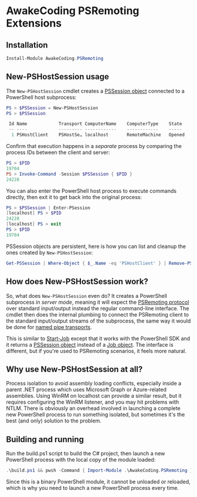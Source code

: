 # AwakeCoding PSRemoting Extensions

## Installation

```powershell
Install-Module AwakeCoding.PSRemoting
```

## New-PSHostSession usage

The `New-PSHostSession` cmdlet creates a [PSSession object](https://learn.microsoft.com/en-us/powershell/module/microsoft.powershell.core/about/about_pssessions) connected to a PowerShell host subprocess:

```powershell
PS > $PSSession = New-PSHostSession
PS > $PSSession

 Id Name            Transport ComputerName    ComputerType    State         ConfigurationName     Availability
 -- ----            --------- ------------    ------------    -----         -----------------     ------------
  1 PSHostClient    PSHostSe… localhost       RemoteMachine   Opened                                 Available
```

Confirm that execution happens in a *separate* process by comparing the process IDs between the client and server:

```powershell
PS > $PID
19704
PS > Invoke-Command -Session $PSSession { $PID }
24228
```

You can also enter the PowerShell host process to execute commands directly, then exit it to get back into the original process:

```powershell
PS > $PSSession | Enter-PSession
[localhost] PS > $PID
24228
[localhost] PS > exit
PS > $PID
19704
```

PSSession objects are persistent, here is how you can list and cleanup the ones created by `New-PSHostSession`:

```powershell
Get-PSSession | Where-Object { $_.Name -eq 'PSHostClient' } | Remove-PSSession
```

## How does New-PSHostSession work?

So, what does `New-PSHostSession` even do? It creates a PowerShell subprocess in *server mode*, meaning it will expect the [PSRemoting protocol](https://learn.microsoft.com/en-us/openspecs/windows_protocols/ms-psrp/58ff7ff6-8078-45e2-a6ff-d496e188c39a) over standard input/output instead the regular command-line interface. The cmdlet then does the internal plumbing to connect the PSRemoting client to the standard input/output streams of the subprocess, the same way it would be done for [named pipe transports](https://awakecoding.com/posts/powershell-host-ipc-for-any-dotnet-application/).

This is similar to [Start-Job](https://learn.microsoft.com/en-us/powershell/module/microsoft.powershell.core/start-job) except that it works with the PowerShell SDK and it returns a [PSSession object](https://learn.microsoft.com/en-us/powershell/module/microsoft.powershell.core/about/about_pssessions) instead of a [Job object](https://learn.microsoft.com/en-us/powershell/module/microsoft.powershell.core/about/about_jobs). The interface is different, but if you're used to PSRemoting scenarios, it feels more natural.

## Why use New-PSHostSession at all?

Process isolation to avoid assembly loading conflicts, especially inside a parent .NET process which uses Microsoft Graph or Azure-related assemblies. Using WinRM on localhost can provide a similar result, but it requires configuring the WinRM listener, and you may hit problems with NTLM. There is obviously an overhead involved in launching a complete new PowerShell process to run something isolated, but sometimes it's the best (and only) solution to the problem.

## Building and running

Run the build.ps1 script to build the C# project, then launch a new PowerShell process with the local copy of the module loaded:

```powershell
.\build.ps1 && pwsh -Command { Import-Module .\AwakeCoding.PSRemoting } -NoExit
```

Since this is a binary PowerShell module, it cannot be unloaded or reloaded, which is why you need to launch a new PowerShell process every time.
